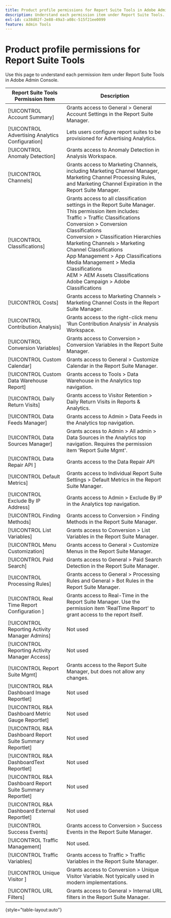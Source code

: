 ```yaml
---
title: Product profile permissions for Report Suite Tools in Adobe Admin Console
description: Understand each permission item under Report Suite Tools.
exl-id: ca38d02f-2e88-49a3-a08c-515f21ee0099
feature: Admin Tools
---
```

# Product profile permissions for Report Suite Tools

Use this page to understand each permission item under Report Suite Tools in Adobe Admin Console.

| Report Suite Tools Permission Item | Description |
|------|------|
| [!UICONTROL Account Summary] | Grants access to General > General Account Settings in the Report Suite Manager. |
| [!UICONTROL Advertising Analytics Configuration] | Lets users configure report suites to be provisioned for Advertising Analytics. |
| [!UICONTROL Anomaly Detection] | Grants access to Anomaly Detection in Analysis Workspace. |
| [!UICONTROL Channels]| Grants access to Marketing Channels, including Marketing Channel Manager, Marketing Channel Processing Rules, and Marketing Channel Expiration in the Report Suite Manager. |
| [!UICONTROL Classifications] | Grants access to all classification settings in the Report Suite Manager. This permission item includes: <br>Traffic > Traffic Classifications<br>Conversion > Conversion Classifications<br>Conversion > Classification Hierarchies<br>Marketing Channels > Marketing Channel Classifications<br>App Management > App Classifications<br>Media Management > Media Classifications<br>AEM > AEM Assets Classifications<br>Adobe Campaign > Adobe Classifications |
| [!UICONTROL Costs] | Grants access to Marketing Channels > Marketing Channel Costs in the Report Suite Manager. |
| [!UICONTROL Contribution Analysis] | Grants access to the right-click menu 'Run Contribution Analysis' in Analysis Workspace. |
| [!UICONTROL Conversion Variables] | Grants access to Conversion > Conversion Variables in the Report Suite Manager. |
| [!UICONTROL Custom Calendar] | Grants access to General > Customize Calendar in the Report Suite Manager. |
| [!UICONTROL Custom Data Warehouse Report]| Grants access to Tools > Data Warehouse in the Analytics top navigation. |
| [!UICONTROL Daily Return Visits] | Grants access to Visitor Retention > Daily Return Visits in Reports & Analytics. |
| [!UICONTROL Data Feeds Manager] | Grants access to Admin > Data Feeds in the Analytics top navigation. |
| [!UICONTROL Data Sources Manager] | Grants access to Admin > All admin > Data Sources in the Analytics top navigation. Requires the permission item 'Report Suite Mgmt'. |
| [!UICONTROL Data Repair API ]| Grants access to the Data Repair API |
| [!UICONTROL Default Metrics] | Grants access to Individual Report Suite Settings > Default Metrics in the Report Suite Manager. |
| [!UICONTROL Exclude By IP Address] | Grants access to Admin > Exclude By IP in the Analytics top navigation. |
| [!UICONTROL Finding Methods] | Grants access to Conversion > Finding Methods in the Report Suite Manager. |
| [!UICONTROL List Variables]| Grants access to Conversion > List Variables in the Report Suite Manager. |
| [!UICONTROL Menu Customization] | Grants access to General > Customize Menus in the Report Suite Manager. |
| [!UICONTROL Paid Search] | Grants access to General > Paid Search Detection in the Report Suite Manager. |
| [!UICONTROL Processing Rules]| Grants access to General > Processing Rules and General > Bot Rules in the Report Suite Manager. |
| [!UICONTROL Real Time Report Configuration ]| Grants access to Real-Time in the Report Suite Manager. Use the permission item 'RealTime Report' to grant access to the report itself. |
| [!UICONTROL Reporting Activity Manager Admins] | Not used |
| [!UICONTROL Reporting Activity Manager Access] | Not used |
| [!UICONTROL Report Suite Mgmt] | Grants access to the Report Suite Manager, but does not allow any changes. |
| [!UICONTROL R&A Dashboard Image Reportlet] | Not used |
| [!UICONTROL R&A Dashboard Metric Gauge Reportlet] | Not used |
| [!UICONTROL R&A Dashboard Report Suite Summary Reportlet] | Not used |
| [!UICONTROL R&A DashboardText Reportlet] | Not used |
| [!UICONTROL R&A Dashboard Report Suite Summary Reportlet] | Not used |
| [!UICONTROL R&A Dashboard External Reportlet] | Not used |
| [!UICONTROL Success Events]| Grants access to Conversion > Success Events in the Report Suite Manager. |
| [!UICONTROL Traffic Management] | Not used. |
| [!UICONTROL Traffic Variables] | Grants access to Traffic > Traffic Variables in the Report Suite Manager. |
| [!UICONTROL Unique Visitor ]| Grants access to Conversion > Unique Visitor Variable. Not typically used in modern implementations. |
| [!UICONTROL URL Filters] | Grants access to General > Internal URL filters in the Report Suite Manager. |

{style="table-layout:auto"}